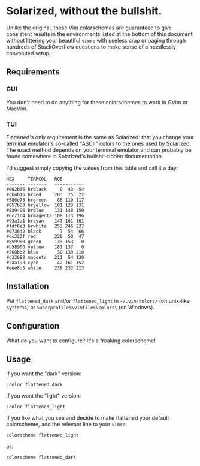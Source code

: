 Solarized, without the bullshit.
================================

Unlike the original, these Vim colorschemes are guaranteed to give consistent results in the environments listed at the bottom of this document without littering your beautiful `vimrc` with useless crap or paging through hundreds of StackOverflow questions to make sense of a needlessly convoluted setup.

## Requirements

### GUI

You don't need to do anything for these colorschemes to work in GVim or MacVim.

### TUI

Flattened's only requirement is the same as Solarized: that you change your terminal emulator's so-called "ASCII" colors to the ones used by Solarized. The exact method depends on your terminal emulator and can probably be found somewhere in Solarized's bullshit-ridden documentation.

I'd suggest simply copying the values from this table and call it a day:

    HEX     TERMCOL   RGB
    ------- -------   -----------
    #002b36 brblack     0  43  54
    #cb4b16 brred     203  75  22
    #586e75 brgreen    88 110 117
    #657b83 bryellow  101 123 131
    #839496 brblue    131 148 150
    #6c71c4 brmagenta 108 113 196
    #93a1a1 brcyan    147 161 161
    #fdf6e3 brwhite   253 246 227
    #073642 black       7  54  66
    #dc322f red       220  50  47
    #859900 green     133 153   0
    #b58900 yellow    181 137   0
    #268bd2 blue       38 139 210
    #d33682 magenta   211  54 130
    #2aa198 cyan       42 161 152
    #eee8d5 white     238 232 213

## Installation

Put `flattened_dark` and/or `flattened_light` in `~/.vim/colors/` (on unix-like systems) or `%userprofile%\vimfiles\colors\` (on Windows).

## Configuration

What do you want to configure? It's a freaking colorscheme!

## Usage

if you want the "dark" version:

    :color flattened_dark

if you want the "light" version:

    :color flattened_light

If you like what you see and decide to make flattened your default colorscheme, add the relevant line to your `vimrc`:

    colorscheme flattened_light

or:

    colorscheme flattened_dark
